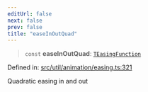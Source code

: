 ```yaml
---
editUrl: false
next: false
prev: false
title: "easeInOutQuad"
---
```


> `const` **easeInOutQuad**: [`TEasingFunction`](/api/fabric/namespaces/util/type-aliases/teasingfunction/)

Defined in: [src/util/animation/easing.ts:321](https://github.com/fabricjs/fabric.js/blob/9a792f4b7b8031f02ec7ea4ce8c99f810e45cfec/src/util/animation/easing.ts#L321)

Quadratic easing in and out
